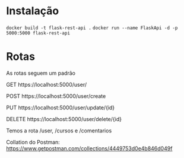 # Instalação
`docker build -t flask-rest-api .`
`docker run --name FlaskApi -d -p 5000:5000 flask-rest-api`

# Rotas
As rotas seguem um padrão

GET https://localhost:5000/user/

POST https://localhost:5000/user/create

PUT https://localhost:5000/user/update/{id}

DELETE https://localhost:5000/user/delete/{id}


Temos a rota /user, /cursos e /comentarios

Collation do Postman: https://www.getpostman.com/collections/4449753d0e4b846d049f
